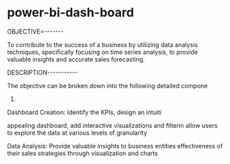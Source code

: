 # power-bi-dash-board
OBJECTIVE=-------

To contribute to the success of a business by utilizing data analysis techniques, specifically focusing on time series analysis, to provide valuable insights and accurate sales forecasting.

DESCRIPTION-----------

The objective can be broken down into the following detailed compone

1.

Dashboard Creation: Identify the KPIs, design an intuiti

appealing dashboard, add interactive visualizations and filterin allow users to explore the data at various levels of granularity

Data Analysis: Provide valuable insights to business entities effectiveness of their sales strategies through visualization and charts
